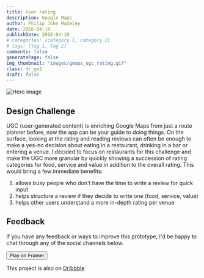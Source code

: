 ```yaml
---
title: User rating
description: Google Maps
author: Philip John Madeley
date: 2016-04-10
publishDate: 2016-04-10
# categories: [category 1, category 2]
# tags: [tag 1, tag 2]
comments: false
generatePage: false
img_thumbnail: "images/gmaps_ugc_rating.gif"
class: dr_gm2
draft: false
---
```


![Hero image](/images/gmaps_ugc_rating.gif)

## Design Challenge
UGC (user-generated content) is enriching Google Maps from just a route planner before, now the app can be your guide to doing things. On the surface, looking at the rating and reading reviews can often be enough to make a yes-no decision about eating in a restaurant, drinking in a bar or entering a venue. I decided to focus on restaurants for this challenge and make the UGC more granular by quickly showing a succession of rating categories for food, service and value in addition to the overall rating. This would bring a few immediate benefits:

1. allows busy people who don't have the time to write a review for quick input
2. helps structure a review if they decide to write one (food, service, value)
3. helps other users understand a more in-depth rating per venue

## Feedback 
If you have any feedback or ways to improve this prototype, I'd be happy to chat through any of the social channels below.

<a href="http://share.framerjs.com/j5nmqffx5el8/" target="_blank">
<button>Play on Framer</button>
</a>

This project is also on <a class="link" href="https://dribbble.com/shots/2670146-Google-Maps-restaurant-rating" target="_blank">Dribbble</a>
